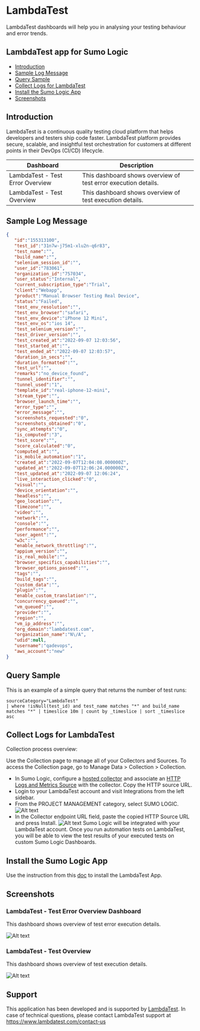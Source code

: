 # LambdaTest

LambdaTest dashboards will help you in analysing your testing behaviour and error trends.

## LambdaTest app for Sumo Logic

- [Introduction](#introduction)
- [Sample Log Message](#sample-log-message)
- [Query Sample](#query-sample)
- [Collect Logs for LambdaTest](#collect-logs-for-lambdatest)
- [Install the Sumo Logic App](#install-the-sumo-logic-app)
- [Screenshots](#screenshots)

## Introduction

LambdaTest is a continuous quality testing cloud platform that helps developers and testers ship code faster. LambdaTest platform provides secure, scalable, and insightful test orchestration for customers at different points in their DevOps (CI/CD) lifecycle.


| Dashboard                                       | Description                                                       |
| ----------------------------------------------- | ----------------------------------------------------------------- |
| LambdaTest - Test Error Overview       | This dashboard shows overview of test error execution details. |
| LambdaTest - Test Overview       | This dashboard shows overview of test execution details. |


## Sample Log Message

```json
{
   "id":"155313100",
   "test_id":"31n7w-j75m1-xlu2n-q6r83",
   "test_name":"",
   "build_name":"",
   "selenium_session_id":"",
   "user_id":"783061",
   "organization_id":"757034",
   "user_status":"Internal",
   "current_subscription_type":"Trial",
   "client":"Webapp",
   "product":"Manual Browser Testing Real Device",
   "status":"Failed",
   "test_env_resolution":"",
   "test_env_browser":"safari",
   "test_env_device":"iPhone 12 Mini",
   "test_env_os":"ios 14",
   "test_selenium_version":"",
   "test_driver_version":"",
   "test_created_at":"2022-09-07 12:03:56",
   "test_started_at":"",
   "test_ended_at":"2022-09-07 12:03:57",
   "duration_in_secs":"",
   "duration_formatted":"",
   "test_url":"",
   "remarks":"no_device_found",
   "tunnel_identifier":"",
   "tunnel_used":"1",
   "template_id":"real-iphone-12-mini",
   "stream_type":"",
   "browser_launch_time":"",
   "error_type":"",
   "error_message":"",
   "screenshots_requested":"0",
   "screenshots_obtained":"0",
   "sync_attempts":"0",
   "is_computed":"3",
   "test_score":"",
   "score_calculated":"0",
   "computed_at":"",
   "is_mobile_automation":"1",
   "created_at":"2022-09-07T12:04:08.000000Z",
   "updated_at":"2022-09-07T12:06:24.000000Z",
   "test_updated_at":"2022-09-07 12:06:24",
   "live_interaction_clicked":"0",
   "visual":"",
   "device_orientation":"",
   "headless":"",
   "geo_location":"",
   "timezone":"",
   "video":"",
   "network":"",
   "console":"",
   "performance":"",
   "user_agent":"",
   "w3c":"",
   "enable_network_throttling":"",
   "appium_version":"",
   "is_real_mobile":"",
   "browser_specifics_capabilities":"",
   "browser_options_passed":"",
   "tags":"",
   "build_tags":"",
   "custom_data":"",
   "plugin":"",
   "enable_custom_translation":"",
   "concurrency_queued":"",
   "vm_queued":"",
   "provider":"",
   "region":"",
   "vm_ip_address":"",
   "org_domain":"lambdatest.com",
   "organization_name":"N\/A",
   "udid":null,
   "username":"qadevops",
   "aws_account":"new"
}
```

## Query Sample

This is an example of a simple query that returns the number of test runs:

```text
sourceCategory="LambdaTest"
| where !isNull(test_id) and test_name matches "*" and build_name matches "*" | timeslice 10m | count by _timeslice | sort _timeslice asc
```

## Collect Logs for LambdaTest

Collection process overview:

Use the Collection page to manage all of your Collectors and Sources. To access the Collection page, go to Manage Data > Collection > Collection.
- In Sumo Logic, configure a [hosted collector](https://help.sumologic.com/03Send-Data/Hosted-Collectors)
  and associate an [HTTP Logs and Metrics Source](https://help.sumologic.com/03Send-Data/Sources/02Sources-for-Hosted-Collectors/HTTP-Source#configure-an-http%C2%A0logs-and-metrics-source) with the collector. Copy the HTTP source URL.
- Login to your LambdaTest account and visit Integrations from the left sidebar.
- From the PROJECT MANAGEMENT category, select SUMO LOGIC.
  ![Alt text](resources/docs/lambdatest_col_step1.png?raw=true)
- In the Collector endpoint URL field, paste the copied HTTP Source URL and press Install.
  ![Alt text](resources/docs/lambdatest_col_step2.png?raw=true)
Sumo Logic will be integrated with your LambdaTest account.
Once you run automation tests on LambdaTest, you will be able to view the test results of your executed tests on custom Sumo Logic Dashboards.

## Install the Sumo Logic App

Use the instruction from this [doc](https://help.sumologic.com/05Search/Library/Apps-in-Sumo-Logic/Install-Apps-from-the-Library) to install the LambdaTest App.

## Screenshots

### LambdaTest - Test Error Overview Dashboard

This dashboard shows overview of test error execution details.

![Alt text](resources/screenshots/LambdaTest_Test_Error_Overview.png?raw=true)

### LambdaTest - Test Overview

This dashboard shows overview of test execution details.

![Alt text](resources/screenshots/LambdaTest_Test_Overview.png?raw=true)

## Support

This application has been developed and is supported by [LambdaTest](https://www.lambdatest.com/support/docs/sumo-logic-integration/). In case of technical questions, please contact LambdaTest support at https://www.lambdatest.com/contact-us